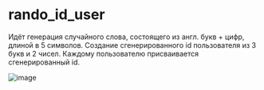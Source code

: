 # rando_id_user

Идёт генерация случайного слова, состоящего из англ. букв + цифр, длиной в 5 символов.
Создание сгенерированного id пользователя из 3 букв и 2 чисел.
Каждому пользователю присваивается сгенерированный id.

![image](https://user-images.githubusercontent.com/81327146/216424486-ec620f60-9be6-4409-a46a-5233a83ae4c2.png)
